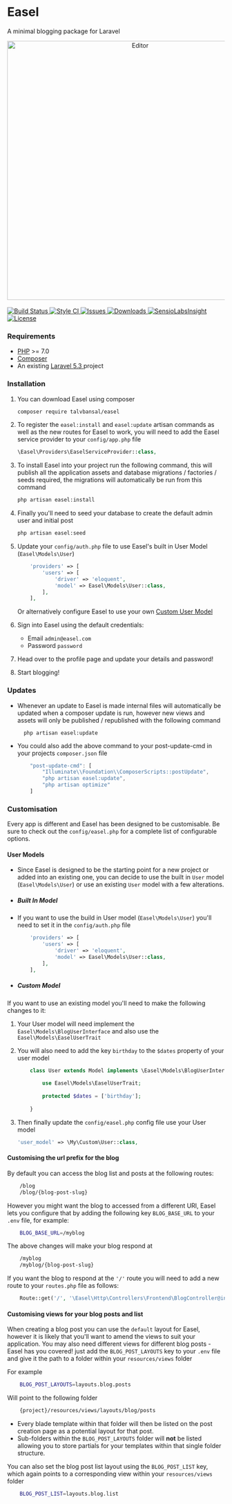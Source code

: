 # Easel

A minimal blogging package for Laravel

<div align="center">
    <img src="https://raw.githubusercontent.com/talvbansal/easel/gh-pages/images/Editor.png" alt="Editor" width="600"/>
</div>

<br>

<a href="https://travis-ci.org/talvbansal/easel" target="_blank">
    <img src="https://api.travis-ci.org/talvbansal/easel.svg" alt="Build Status" />
</a>

<a href="https://styleci.io/repos/63001540" target="_blank">
    <img src="https://styleci.io/repos/63001540/shield?style=flat" alt="Style CI" />
</a>

<a href="https://github.com/talvbansal/easel/issues" target="_blank">
    <img src="https://img.shields.io/github/issues/talvbansal/easel.svg" alt="Issues" />
</a>

<a href="https://packagist.org/packages/talvbansal/easel" target="_blank">
    <img src="https://poser.pugx.org/talvbansal/easel/downloads" alt="Downloads" />
</a>

<a href="https://insight.sensiolabs.com/projects/06d23269-ac1d-4465-b542-9c38b31f8d91" target="_blank">
    <img src="https://img.shields.io/sensiolabs/i/06d23269-ac1d-4465-b542-9c38b31f8d91.svg?style=flat" alt="SensioLabsInsight"/>
</a>

<a href="https://github.com/talvbansal/easel/blob/master/licence" target="_blank">
    <img src="https://poser.pugx.org/talvbansal/easel/license" alt="License" />
</a>


### Requirements

- [PHP](https://php.net) >= 7.0
- [Composer](https://getcomposer.org)
- An existing [Laravel 5.3 ](https://laravel.com/docs/master/installation) project


### Installation

1. You can download Easel using composer 

    ```bash
    composer require talvbansal/easel
    ```

2. To register the `easel:install` and `easel:update` artisan commands as well as the new routes for Easel to work, you will need to add the Easel service provider to your `config/app.php` file

    ```php
    \Easel\Providers\EaselServiceProvider::class,
    ```

3. To install Easel into your project run the following command, this will publish all the application assets and database migrations / factories / seeds required, the migrations will automatically be run from this command

    ```bash
    php artisan easel:install
    ```

4. Finally you'll need to seed your database to create the default admin user and initial post

    ```bash
    php artisan easel:seed
    ```
5. Update your `config/auth.php` file to use Easel's built in User Model (`Easel\Models\User`) 
	```php
        'providers' => [
            'users' => [
                'driver' => 'eloquent',
                'model' => Easel\Models\User::class,
            ],
        ],
	```
    Or alternatively configure Easel to use your own [Custom User Model](#Custom-Model)

6. Sign into Easel using the default credentials:
    - Email `admin@easel.com`
    - Password `password`
    
7. Head over to the profile page and update your details and password!

8. Start blogging! 

### Updates

- Whenever an update to Easel is made internal files will automatically be updated when a composer update is run, however new views and assets will only be published / republished with the following command
    
        php artisan easel:update
    
- You could also add the above command to your post-update-cmd in your projects `composer.json` file
	```javascript
        "post-update-cmd": [
            "Illuminate\\Foundation\\ComposerScripts::postUpdate",
            "php artisan easel:update",
            "php artisan optimize"
        ]
   ```

### Customisation

Every app is different and Easel has been designed to be customisable. Be sure to check out the `config/easel.php` for a complete list of configurable options. 

#### User Models

- Since Easel is designed to be the starting point for a new project or added into an existing one, you can decide to use the built in `User` model (`Easel\Models\User`) or use an existing `User` model with a few alterations. 

- ##### Built In Model

- If you want to use the build in User model (`Easel\Models\User`) you'll need to set it in the `config/auth.php` file
	```php
        'providers' => [
            'users' => [
                'driver' => 'eloquent',
                'model' => Easel\Models\User::class,
            ],
        ],
    ```

- ##### Custom Model

If you want to use an existing model you'll need to make the following changes to it: 

1. Your User model will need implement the `Easel\Models\BlogUserInterface` and also use the `Easel\Models\EaselUserTrait`
2. You will also need to add the key `birthday` to the `$dates` property of your user model
	```php
        class User extends Model implements \Easel\Models\BlogUserInterface{
        
            use Easel\Models\EaselUserTrait;
        
            protected $dates = ['birthday'];
            
        }
    ```
    
3. Then finally update the `config/easel.php` config file use your User model
 
    ```php
    'user_model' => \My\Custom\User::class,
    ```
    

#### Customising the url prefix for the blog

By default you can access the blog list and posts at the following routes:
```bash  
	/blog
	/blog/{blog-post-slug}
```
However you might want the blog to accessed from a different URI, Easel lets you configure that by adding the following key `BLOG_BASE_URL` to your `.env` file, for example:
```bash
	BLOG_BASE_URL=/myblog
 ```
 
The above changes will make your blog respond at 
   
```bash
	/myblog
	/myblog/{blog-post-slug}
```
If you want the blog to respond at the `'/'` route you will need to add a new route to your `routes.php` file as follows:

```php
	Route::get('/', '\Easel\Http\Controllers\Frontend\BlogController@index');
```
	
#### Customising views for your blog posts and list

When creating a blog post you can use the `default` layout for Easel, however it is likely that you'll want to amend the views to suit your application. 
You may also need different views for different blog posts - Easel has you covered! just add the `BLOG_POST_LAYOUTS` key to your `.env` file and give it the path to a folder within your `resources/views` folder

For example
```bash
	BLOG_POST_LAYOUTS=layouts.blog.posts
```
Will point to the following folder
```bash
	{project}/resources/views/layouts/blog/posts
```
 - Every blade template within that folder will then be listed on the post creation page as a potential layout for that post. 
 - Sub-folders within the `BLOG_POST_LAYOUTS` folder will __not__ be listed allowing you to store partials for your templates within that single folder structure.

You can also set the blog post list layout using the `BLOG_POST_LIST` key, which again points to a corresponding view within your `resources/views` folder
```bash
	BLOG_POST_LIST=layouts.blog.list
```